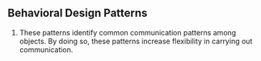 ## Behavioral Design Patterns
1. These patterns identify common communication patterns among objects. By doing so, these patterns increase flexibility in carrying out communication.

